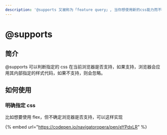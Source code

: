 ```yaml
---
description: '@supports 又被称为「feature query」, 当你想使用新的css能力而不确定浏览器是否支持时，用它就对了。'
---
```


# @supports

## 简介

@supports 可以判断指定的 css 在当前浏览器是否支持，如果支持，浏览器会应用其内部指定的样式代码，如果不支持，则会忽略。

## 如何使用

### 明确指定 css

比如想要使用 flex，但不确定浏览器是否支持，可以这样实现

{% embed url="https://codepen.io/navigatoropera/pen/eYPdxLR" %}
